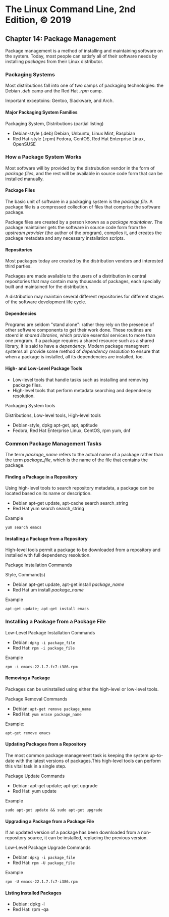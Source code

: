 # The Linux Command Line, 2nd Edition, © 2019

## Chapter 14: Package Management

Package management is a method of installing and maintaining software on the system. Today, most people can satisfy all of their software needs by installing _packages_ from their Linux distributor.

### Packaging Systems

Most distributions fall into one of two camps of packaging technologies: the Debian _\.deb_ camp and the Red Hat _\.rpm_ camp.

Important exceptoins: Gentoo, Slackware, and Arch.

#### Major Packaging System Families

Packaging System, Distributions (partial listing)

* Debian-style (.deb) Debian, Unbuntu, Linux Mint, Raspbian
* Red Hat-style (.rpm) Fedora, CentOS, Red Hat Enterprise Linux, OpenSUSE

### How a Package System Works

Most software will by provided by the distrubution vendor in the form of _package files_, and the rest will be available in source code form that can be installed manually.

#### Package Files

The basic unit of software in a packaging system is the _package file_. A package file is a compressed collection of files that comprise the software package.

Package files are created by a person known as a _package maintainer_.
The package maintainer gets the software in source code form from the _upstream provider_ (the author of the program), compiles it, and creates the package metadata and any necessary installation scripts.

#### Repositories 

Most packages today are created by the distribution vendors and interested third parties.

Packages are made available to the users of a distribution in central repositories that may contain many thousands of packages, each specially built and maintained for the distribution.

A distribution may maintain several different repositories for different stages of the software development life cycle.

#### Dependencies

Programs are seldom "stand alone": rather they rely on the presence of other software components to get their work done. These routines are stoerd in _shared libraries_, which provide essential services to more than one program. If a package requires a shared resource such as a shared library, it is said to have a _dependency_. Modern package managment systems all provide some method of _dependency resolution_ to ensure that when a package is installed, all its dependencies are installed, too.

#### High- and Low-Level Package Tools

* Low-level tools that handle tasks such as installing and removing package files.
* High-level tools that perform metadata searching and dependency resolution.

Packaging System tools

Distributions, Low-level tools, High-level tools

* Debian-style, dpkg apt-get, apt, aptitude
* Fedora, Red Hat Enterprise Linux, CentOS, rpm yum, dnf

### Common Package Management Tasks

The term _package\_name_ refers to the actual name of a package rather than the term _package\_file_, which is the name of the file that contains the package.

#### Finding a Package in a Repository

Using high-level tools to search repository metadata, a package can be located based on its name or description.

* Debian apt-get update, apt-cache search search_string
* Red Hat yum search search_string

Example 

`yum search emacs`

#### Installing a Package from a Repository

High-level tools permit a package to be downloaded from a repository and installed with full dependency resolution.

Package Installation Commands

Style, Command(s)
* Debian apt-get update, apt-get install _package\_name_
* Red Hat um install _package\_name_

Example

`apt-get update; apt-get install emacs`

### Installing a Package from a Package File

Low-Level Package Installation Commands

* Debian: `dpkg -i package_file`
* Red Hat: `rpm -i package_file`

Example

`rpm -i emacs-22.1.7.fc7-i386.rpm`

#### Removing a Package

Packages can be uninstalled using either the high-level or low-level tools.

Package Removal Commands

* Debian: `apt-get remove package_name`
* Red Hat: `yum erase package_name`

Example:

`apt-get remove emacs`

#### Updating Packages from a Repository

The most common package management task is keeping the system up-to-date with the latest versions of packages.This high-level tools can perform this vital task in a single step.

Package Update Commands

* Debian: apt-get update; apt-get upgrade
* Red Hat: yum update

Example

`sudo apt-get update && sudo apt-get upgrade`

#### Upgrading a Package from a Package File

If an updated version of a package has been downloaded from a non-repository source, it can be installed, replacing the previous version.

Low-Level Package Upgrade Commands

* Debian: `dpkg -i package_file`
* Red Hat: `rpm -U package_file`

Example

`rpm -U emacs-22.1.7.fc7-i386.rpm`

#### Listing Installed Packages

* Debian: dpkg -l
* Red Hat: rpm -qa
